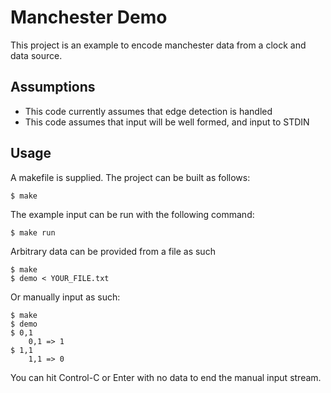 # Manchester Demo
This project is an example to encode manchester data from a clock and data source.

## Assumptions
* This code currently assumes that edge detection is handled
* This code assumes that input will be well formed, and input to STDIN

## Usage
A makefile is supplied. The project can be built as follows:

    $ make

The example input can be run with the following command:

    $ make run

Arbitrary data can be provided from a file as such

    $ make
    $ demo < YOUR_FILE.txt

Or manually input as such:

    $ make
    $ demo
    $ 0,1
        0,1 => 1
    $ 1,1
        1,1 => 0

You can hit Control-C or Enter with no data to end the manual input stream.
